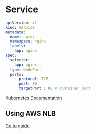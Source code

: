 # Service

``` yaml title="nodeport_service.yaml"
apiVersion: v1
kind: Service
metadata:
  name: nginx
  namespace: nginx
  labels:
    app: nginx
spec:
  selector:
    app: nginx
  type: NodePort
  ports:
    - protocol: TCP
      port: 80
      targetPort : 80 # container port
```

[Kubernetes Documentation](https://kubernetes.io/ko/docs/concepts/services-networking/service/)

## Using AWS NLB

[Go to guide](/aws-resources-example/Containers/EKS/05-using-elb-on-eks/#create-nlb-using-service-type-loadbalancer)